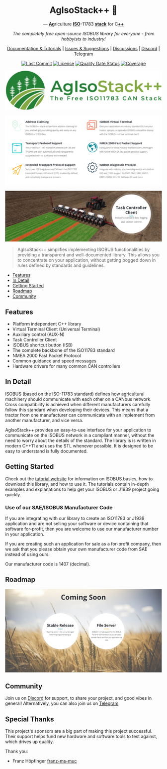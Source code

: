 <div align="center">

# AgIsoStack++ 🚜

— <ins>**Ag**</ins>riculture <ins>**ISO**</ins>-11783 <ins>**stack**</ins> for C<ins>**++**</ins>

*The completely free open-source ISOBUS library for everyone - from hobbyists to industry!*

[Documentation & Tutorials](https://agisostack-plus-plus.readthedocs.io/en/latest/index.html) | [Issues & Suggestions](https://github.com/Open-Agriculture/AgIsoStack-plus-plus/issues) | [Discussions](https://github.com/Open-Agriculture/AgIsoStack-plus-plus/discussions) | [Discord](https://discord.gg/uU2XMVUD4b) | [Telegram](https://t.me/+kzd4-9Je5bo1ZDg6)

[![Last Commit](https://img.shields.io/github/last-commit/Open-Agriculture/AgIsoStack-plus-plus)](https://github.com/Open-Agriculture/AgIsoStack-plus-plus/commits/main)
[![License](https://img.shields.io/github/license/Open-Agriculture/AgIsoStack-plus-plus)](https://github.com/Open-Agriculture/AgIsoStack-plus-plus/blob/main/LICENSE)
[![Quality Gate Status](https://sonarcloud.io/api/project_badges/measure?project=ad3154_ISO11783-CAN-Stack&metric=alert_status)](https://sonarcloud.io/summary/new_code?id=ad3154_ISO11783-CAN-Stack)
[![Coverage](https://sonarcloud.io/api/project_badges/measure?project=ad3154_ISO11783-CAN-Stack&metric=coverage)](https://sonarcloud.io/summary/new_code?id=ad3154_ISO11783-CAN-Stack)

</div>

![AgIsoStack++Logo](docs/images/wideLogoTransparent.png)

![Features](docs/images/features.png)

![TaskController](docs/images/taskController.png)

> AgIsoStack++ simplifies implementing ISOBUS functionalities by providing a transparent and well-documented library. This allows you to concentrate on your application, without getting bogged down in rules defined by standards and guidelines.

- [Features](#features)
- [In Detail](#in-detail)
- [Getting Started](#getting-started)
- [Roadmap](#roadmap)
- [Community](#community)

## Features

- Platform independent C++ library
- Virtual Terminal Client (Universal Terminal)
- Auxiliary control (AUX-N)
- Task Controller Client
- ISOBUS shortcut button (ISB)
- The complete backbone of the ISO11783 standard
- NMEA 2000 Fast Packet Protocol
- Common guidance and speed messages
- Hardware drivers for many common CAN controllers

## In Detail

ISOBUS (based on the ISO-11783 standard) defines how agricultural machinery should communicate with each other on a CANbus network. Cross compatibility is achieved when different manufacturers carefully follow this standard when developing their devices. This means that a tractor from one manufacturer can communicate with an implement from another manufacturer, and vice versa.

AgIsoStack++ provides an easy-to-use interface for your application to communicate on the ISOBUS network in a compliant manner, without the need to worry about the details of the standard.
The library is is written in modern C++11 and uses the STL whenever possible. It is designed to be easy to understand is fully documented.

## Getting Started

Check out the [tutorial website](https://agisostack-plus-plus.readthedocs.io/en/latest/) for information on ISOBUS basics, how to download this library, and how to use it. The tutorials contain in-depth examples and explanations to help get your ISOBUS or J1939 project going quickly.

### Use of our SAE/ISOBUS Manufacturer Code

If you are integrating with our library to create an ISO11783 or J1939 application and are not selling your software or device containing that software for-profit, then you are welcome to use our manufacturer number in your application.

If you are creating such an application for sale as a for-profit company, then we ask that you please obtain your own manufacturer code from SAE instead of using ours.

Our manufacturer code is 1407 (decimal).

## Roadmap

![RoadMap](docs/images/comingSoon.png)

## Community

Join us on [Discord](https://discord.gg/uU2XMVUD4b) for support, to share your project, and good vibes in general! Alternatively, you can also join us on [Telegram](https://t.me/+kzd4-9Je5bo1ZDg6).

## Special Thanks

This project's sponsors are a big part of making this project successful. Their support helps fund new hardware and software tools to test against, which drives up quality.

Thank you:

- Franz Höpfinger [franz-ms-muc](https://github.com/franz-ms-muc)
